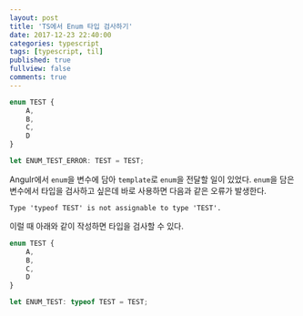 ```yaml
---
layout: post
title: 'TS에서 Enum 타입 검사하기'
date: 2017-12-23 22:40:00
categories: typescript
tags: [typescript, til]
published: true
fullview: false
comments: true
---
```


```typescript
enum TEST {
    A,
    B,
    C,
    D
}

let ENUM_TEST_ERROR: TEST = TEST;
```

Angulr에서 `enum`을 변수에 담아 `template`로 `enum`을 전달할 일이 있었다. `enum`을 담은 변수에서 타입을 검사하고 싶은데 바로 사용하면 다음과 같은 오류가 발생한다.

```
Type 'typeof TEST' is not assignable to type 'TEST'.
```

이럴 때 아래와 같이 작성하면 타입을 검사할 수 있다.

```typescript
enum TEST {
    A,
    B,
    C,
    D
}

let ENUM_TEST: typeof TEST = TEST;
```